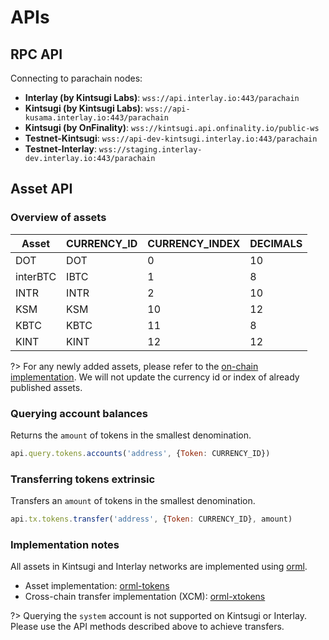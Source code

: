 # APIs

## RPC API

Connecting to parachain nodes:

* **Interlay (by Kintsugi Labs)**: `wss://api.interlay.io:443/parachain`
* **Kintsugi (by Kintsugi Labs)**: `wss://api-kusama.interlay.io:443/parachain`
* **Kintsugi (by OnFinality)**: `wss://kintsugi.api.onfinality.io/public-ws`
* **Testnet-Kintsugi**: `wss://api-dev-kintsugi.interlay.io:443/parachain`
* **Testnet-Interlay**: `wss://staging.interlay-dev.interlay.io:443/parachain`

## Asset API

### Overview of assets

| Asset    | CURRENCY_ID | CURRENCY_INDEX | DECIMALS |
|----------|-------------|----------------|----------|
| DOT      | DOT         | 0              | 10       |
| interBTC | IBTC        | 1              | 8        |
| INTR     | INTR        | 2              | 10       |
| KSM      | KSM         | 10             | 12       |
| KBTC     | KBTC        | 11             | 8        |
| KINT     | KINT        | 12             | 12       |

?> For any newly added assets, please refer to the [on-chain implementation](https://github.com/interlay/interbtc/blob/master/primitives/src/lib.rs#L472). We will not update the currency id or index of already published assets.

### Querying account balances

Returns the `amount` of tokens in the smallest denomination.

```js
api.query.tokens.accounts('address', {Token: CURRENCY_ID})
```

### Transferring tokens extrinsic

Transfers an `amount` of tokens in the smallest denomination.

```js
api.tx.tokens.transfer('address', {Token: CURRENCY_ID}, amount)
```

### Implementation notes

All assets in Kintsugi and Interlay networks are implemented using [orml](https://github.com/open-web3-stack/open-runtime-module-library).

- Asset implementation: [orml-tokens](https://github.com/open-web3-stack/open-runtime-module-library/tree/master/tokens)
- Cross-chain transfer implementation (XCM): [orml-xtokens](https://github.com/open-web3-stack/open-runtime-module-library/tree/master/xtokens)

?> Querying the `system` account is not supported on Kintsugi or Interlay. Please use the API methods described above to achieve transfers.

